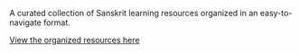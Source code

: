 
A curated collection of Sanskrit learning resources organized in an easy-to-navigate format.

[View the organized resources here](index.html)











